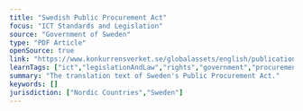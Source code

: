 ```yaml
---
title: "Swedish Public Procurement Act"
focus: "ICT Standards and Legislation"
source: "Government of Sweden"
type: "PDF Article"
openSource: true
link: "https://www.konkurrensverket.se/globalassets/english/publications-and-decisions/swedish-public-procurement-act.pdf"
learnTags: ["ict","legislationAndLaw","rights","government","procurement"]
summary: "The translation text of Sweden's Public Procurement Act."
keywords: []
jurisdiction: ["Nordic Countries","Sweden"]
---
```

